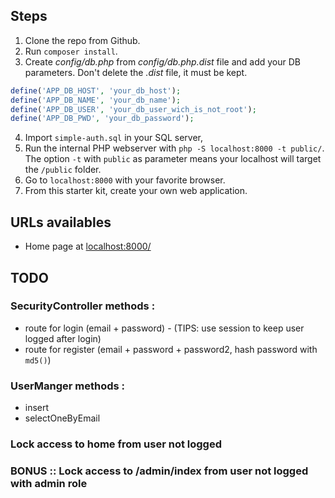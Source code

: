 ## Steps

1. Clone the repo from Github.
2. Run `composer install`.
3. Create *config/db.php* from *config/db.php.dist* file and add your DB parameters. Don't delete the *.dist* file, it must be kept.
```php
define('APP_DB_HOST', 'your_db_host');
define('APP_DB_NAME', 'your_db_name');
define('APP_DB_USER', 'your_db_user_wich_is_not_root');
define('APP_DB_PWD', 'your_db_password');
```
4. Import `simple-auth.sql` in your SQL server,
5. Run the internal PHP webserver with `php -S localhost:8000 -t public/`. The option `-t` with `public` as parameter means your localhost will target the `/public` folder.
6. Go to `localhost:8000` with your favorite browser.
7. From this starter kit, create your own web application.

## URLs availables

* Home page at [localhost:8000/](localhost:8000/)


## TODO

### SecurityController methods :

- route for login (email + password) - (TIPS: use session to keep user logged after login)
- route for register (email + password + password2, hash password with `md5()`)

### UserManger methods :

- insert 
- selectOneByEmail

### Lock access to home from user not logged

### BONUS :: Lock access to /admin/index from user not logged with admin role